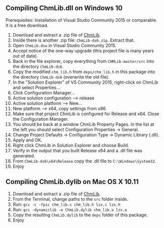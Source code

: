 ## Compiling ChmLib.dll on Windows 10

Prerequisites: Installation of Visual Studio Community 2015 or comparable. It
is a free download.

1. Download and extract a .zip file of [ChmLib](https://github.com/jedwing/CHMLib).
2. Inside there is another .zip file: `ChmLib-ds6.zip`. Extract that.
3. Open `ChmLib.dsw` in Visual Studio Community 2015.
4. Accept notice of the one-way upgrade (this project file is many years out of date).
5. Back in the file explorer, copy everything from `CHMLib-master/src` into
the directory `ChmLib-ds6`.
6. Copy the modified `chm_lib.h` from `deps/chm_lib.h` in this package into
the directory `ChmLib-ds6` (overwrite the old file).
7. In the "Solution Explorer" of VS Community 2015, right-click on ChmLib and
select Properties...
8. Click Configuration Manager...
9. Active solution configuration --> release
10. Active solution platform --> New...
11. New platform --> x64, copy settings from x86.
12. Make sure that project ChmLib is configured for Release and x64. Close the
Configuration Manager.
13. You should be back at a window ChmLib Property Pages. In the
list at the left you should select Configuration Properties -> General.
14. Change Project Defaults -> Configuration Type -> Dynamic Library (.dll).
15. Apply and OK.
16. Right click ChmLib in Solution Explorer and choose Build.
17. Verify in the output that you built Release x64 and a .dll file was
generated.
18. From `ChmLib-ds6\x64\Release` copy the .dll file to `C:\Windows\System32`.
19. Enjoy

## Compiling ChmLib.dylib on Mac OS X 10.11

1. Download and extract a .zip file of [ChmLib](https://github.com/jedwing/CHMLib).
2. From the Terminal, change paths to the `src` folder inside.
3. Run: `gcc -c -fpic chm_lib.c chm_lib.h lzx.c lzx.h`
4. Run: `gcc -dynamiclib -o ChmLib.dylib chm_lib.o lzx.o`
5. Copy the resulting `ChmLib.dylib` to the `deps` folder of this package.
6. Enjoy
